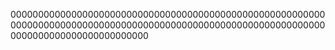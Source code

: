 
0000000000000000000000000000000000000000000000000000000000000000000000000000000000000000000000000000000000000000000000000000000000000000000






















